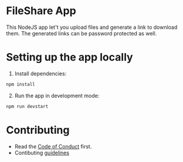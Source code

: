 # FileShare App
This NodeJS app let't you upload files and generate a link to download them.
The generated links can be password protected as well.

# Setting up the app locally
1. Install dependencies:
```sh
npm install
```

2. Run the app in development mode:
```sh
npm run devstart
```

# Contributing
- Read the [Code of Conduct](./docs/code-of-conduct.md) first.
- Contibuting [guidelines](./docs/contributing/contributing.md)

